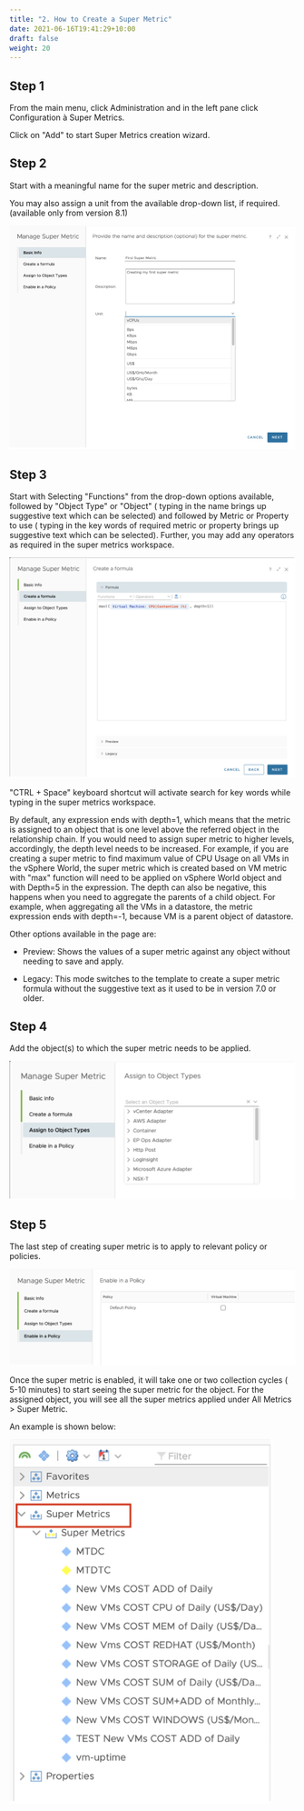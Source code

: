 ```yaml
---
title: "2. How to Create a Super Metric"
date: 2021-06-16T19:41:29+10:00
draft: false
weight: 20
---
```


## Step 1

From the main menu, click Administration and in the left pane click Configuration à Super Metrics.

Click on "Add" to start Super Metrics creation wizard.

## Step 2

Start with a meaningful name for the super metric and description.

You may also assign a unit from the available drop-down list, if required. (available only from version 8.1)

![](4.4.2-fig-1.png)

## Step 3

Start with Selecting "Functions" from the drop-down options available, followed by "Object Type" or "Object" ( typing in the name brings up suggestive text which can be selected) and followed by Metric or Property to use ( typing in the key words of required metric or property brings up suggestive text which can be selected). Further, you may add any operators as required in the super metrics workspace.

![](4.4.2-fig-2.png)

"CTRL + Space" keyboard shortcut will activate search for key words while typing in the super metrics workspace.

By default, any expression ends with depth=1, which means that the metric is assigned to an object that is one level above the referred object in the relationship chain. If you would need to assign super metric to higher levels, accordingly, the depth level needs to be increased. For example, if you are creating a super metric to find maximum value of CPU Usage on all VMs in the vSphere World, the super metric which is created based on VM metric with "max" function will need to be applied on vSphere World object and with Depth=5 in the expression. The depth can also be negative, this happens when you need to aggregate the parents of a child object. For example, when aggregating all the VMs in a datastore, the metric expression ends with depth=-1, because VM is a parent object of datastore.

Other options available in the page are:

-   Preview: Shows the values of a super metric against any object without needing to save and apply.

-   Legacy: This mode switches to the template to create a super metric formula without the suggestive text as it used to be in version 7.0 or older.

## Step 4

Add the object(s) to which the super metric needs to be applied.

![](4.4.2-fig-3.png)

## Step 5 

The last step of creating super metric is to apply to relevant policy or policies.

![](4.4.2-fig-4.png)

Once the super metric is enabled, it will take one or two collection cycles ( 5-10 minutes) to start seeing the super metric for the object. For the assigned object, you will see all the super metrics applied under All Metrics \> Super Metric.

An example is shown below:

![](4.4.2-fig-5.png)